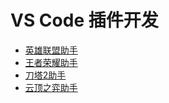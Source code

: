 # VS Code 插件开发

+ [英雄联盟助手](https://github.com/cnwutianhao/ide/tree/main/vscode/league-of-legends-assistant)
+ [王者荣耀助手](https://github.com/cnwutianhao/ide/tree/main/vscode/honor-of-kings-assistant)
+ [刀塔2助手](https://github.com/cnwutianhao/ide/tree/main/vscode/dota2-assistant)
+ [云顶之弈助手](https://github.com/cnwutianhao/ide/tree/main/vscode/teamfight-tactics-assistant)
